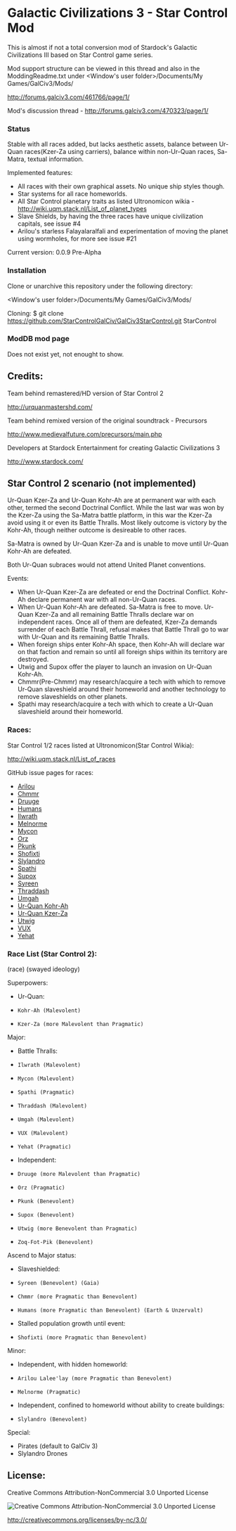 Galactic Civilizations 3 - Star Control Mod
==================

This is almost if not a total conversion mod of Stardock's Galactic Civilizations III based on Star Control game series.

Mod support structure can be viewed in this thread and also in the ModdingReadme.txt under \<Window's user folder\>/Documents/My Games/GalCiv3/Mods/

http://forums.galciv3.com/461766/page/1/

Mod's discussion thread - http://forums.galciv3.com/470323/page/1/

### Status

Stable with all races added, but lacks aesthetic assets, balance between Ur-Quan races(Kzer-Za using carriers), balance within non-Ur-Quan races, Sa-Matra, textual information.

Implemented features:

* All races with their own graphical assets. No unique ship styles though.
* Star systems for all race homeworlds.
* All Star Control planetary traits as listed Ultronomicon wikia - http://wiki.uqm.stack.nl/List_of_planet_types
* Slave Shields, by having the three races have unique civilization capitals, see issue #4
* Arilou's starless Falayalaralfali and experimentation of moving the planet using wormholes, for more see issue #21

Current version: 0.0.9 Pre-Alpha

### Installation

Clone or unarchive this repository under the following directory:

\<Window's user folder\>/Documents/My Games/GalCiv3/Mods/

Cloning:
$ git clone https://github.com/StarControlGalCiv/GalCiv3StarControl.git StarControl

### ModDB mod page
Does not exist yet, not enought to show.

## Credits:

Team behind remastered/HD version of Star Control 2

http://urquanmastershd.com/


Team behind remixed version of the original soundtrack - Precursors

http://www.medievalfuture.com/precursors/main.php


Developers at Stardock Entertainment for creating Galactic Civilizations 3

http://www.stardock.com/

## Star Control 2 scenario (not implemented)

Ur-Quan Kzer-Za and Ur-Quan Kohr-Ah are at permanent war with each other, termed the second Doctrinal Conflict. While the last war was won by the Kzer-Za using the Sa-Matra battle platform, in this war the Kzer-Za avoid using it or even its Battle Thralls. Most likely outcome is victory by the Kohr-Ah, though neither outcome is desireable to other races.

Sa-Matra is owned by Ur-Quan Kzer-Za and is unable to move until Ur-Quan Kohr-Ah are defeated.

Both Ur-Quan subraces would not attend United Planet conventions.

Events:

* When Ur-Quan Kzer-Za are defeated or end the Doctrinal Conflict. Kohr-Ah declare permanent war with all non-Ur-Quan races.
* When Ur-Quan Kohr-Ah are defeated. Sa-Matra is free to move. Ur-Quan Kzer-Za and all remaining Battle Thralls declare war on independent races. Once all of them are defeated, Kzer-Za demands surrender of each Battle Thrall, refusal makes that Battle Thrall go to war with Ur-Quan and its remaining Battle Thralls.
* When foreign ships enter Kohr-Ah space, then Kohr-Ah will declare war on that faction and remain so until all foreign ships within its territory are destroyed.
* Utwig and Supox offer the player to launch an invasion on Ur-Quan Kohr-Ah.
* Chmmr(Pre-Chmmr) may research/acquire a tech with which to remove Ur-Quan slaveshield around their homeworld and another technology to remove slaveshields on other planets.
* Spathi may research/acquire a tech with which to create a Ur-Quan slaveshield around their homeworld.

### Races:

Star Control 1/2 races listed at Ultronomicon(Star Control Wikia):

http://wiki.uqm.stack.nl/List_of_races

GitHub issue pages for races:

* [Arilou](https://github.com/StarControlGalCiv/GalCiv3StarControl/issues/21)
* [Chmmr](https://github.com/StarControlGalCiv/GalCiv3StarControl/issues/17)
* [Druuge](https://github.com/StarControlGalCiv/GalCiv3StarControl/issues/23)
* [Humans](https://github.com/StarControlGalCiv/GalCiv3StarControl/issues/19)
* [Ilwrath](https://github.com/StarControlGalCiv/GalCiv3StarControl/issues/10)
* [Melnorme](https://github.com/StarControlGalCiv/GalCiv3StarControl/issues/22)
* [Mycon](https://github.com/StarControlGalCiv/GalCiv3StarControl/issues/13)
* [Orz](https://github.com/StarControlGalCiv/GalCiv3StarControl/issues/24)
* [Pkunk](https://github.com/StarControlGalCiv/GalCiv3StarControl/issues/16)
* [Shofixti](https://github.com/StarControlGalCiv/GalCiv3StarControl/issues/25)
* [Slylandro](https://github.com/StarControlGalCiv/GalCiv3StarControl/issues/20)
* [Spathi](https://github.com/StarControlGalCiv/GalCiv3StarControl/issues/8)
* [Supox](https://github.com/StarControlGalCiv/GalCiv3StarControl/issues/15)
* [Syreen](https://github.com/StarControlGalCiv/GalCiv3StarControl/issues/18)
* [Thraddash](https://github.com/StarControlGalCiv/GalCiv3StarControl/issues/9)
* [Umgah](https://github.com/StarControlGalCiv/GalCiv3StarControl/issues/26)
* [Ur-Quan Kohr-Ah](https://github.com/StarControlGalCiv/GalCiv3StarControl/issues/5)
* [Ur-Quan Kzer-Za](https://github.com/StarControlGalCiv/GalCiv3StarControl/issues/6)
* [Utwig](https://github.com/StarControlGalCiv/GalCiv3StarControl/issues/14)
* [VUX](https://github.com/StarControlGalCiv/GalCiv3StarControl/issues/12)
* [Yehat](https://github.com/StarControlGalCiv/GalCiv3StarControl/issues/11)

### Race List (Star Control 2):


(race) (swayed ideology)

Superpowers:
*	Ur-Quan:
  *		Kohr-Ah (Malevolent)
  *		Kzer-Za (more Malevolent than Pragmatic)

Major:
*	Battle Thralls:
  *		Ilwrath (Malevolent)
  *		Mycon (Malevolent)
  *		Spathi (Pragmatic)
  *		Thraddash (Malevolent)
  *		Umgah (Malevolent)
  *		VUX (Malevolent)
  *		Yehat (Pragmatic)
*	Independent:
  *		Druuge (more Malevolent than Pragmatic)
  *		Orz (Pragmatic)
  *		Pkunk (Benevolent)
  *		Supox (Benevolent)
  *		Utwig (more Benevolent than Pragmatic)
  *		Zoq-Fot-Pik (Benevolent)
  
Ascend to Major status:
*	Slaveshielded:
  *		Syreen (Benevolent) (Gaia)
  *		Chmmr (more Pragmatic than Benevolent)
  *		Humans (more Pragmatic than Benevolent) (Earth & Unzervalt)
*	Stalled population growth until event:
  *		Shofixti (more Pragmatic than Benevolent)

Minor:
*	Independent, with hidden homeworld:
  *		Arilou Lalee'lay (more Pragmatic than Benevolent)
  *		Melnorme (Pragmatic)
*	Independent, confined to homeworld without ability to create buildings:
  *		Slylandro (Benevolent)

Special:
* Pirates (default to GalCiv 3)
* Slylandro Drones

## License:
Creative Commons Attribution-NonCommercial 3.0 Unported License

![Creative Commons Attribution-NonCommercial 3.0 Unported License](https://i.creativecommons.org/l/by-nc/3.0/88x31.png)

http://creativecommons.org/licenses/by-nc/3.0/
